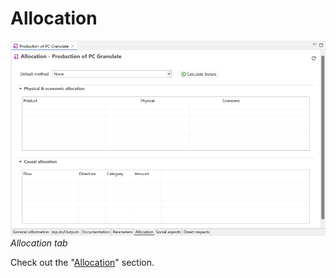 <div style='text-align: justify;'>

# Allocation

![](../media/allocation_tab.png)
_Allocation tab_

Check out the "[Allocation](../allocation.md)" section. 